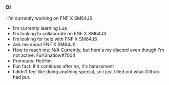 ### OI

-I’m currently working on FNF X SM64JS
- I’m currently learning Lua
- I’m looking to collaborate on FNF X SM64JS
- I’m looking for help with FNF X SM64JS
- Ask me about FNF X SM64JS
- How to reach me: N/A Currently, but here's my discord even though I'm not active: Fur!Shadow#7004 
- Pronouns: He/Him
- Fun fact: If it continues after no, it's harassment
- I didn't feel like doing anything special, so i just filled out what Github had put.

